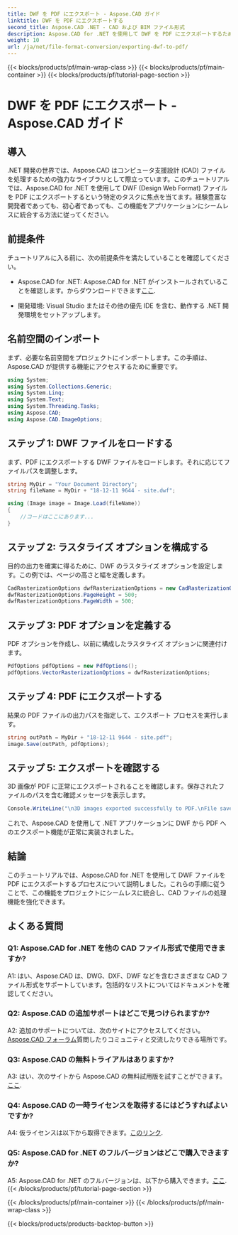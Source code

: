 ```yaml
---
title: DWF を PDF にエクスポート - Aspose.CAD ガイド
linktitle: DWF を PDF にエクスポートする
second_title: Aspose.CAD .NET - CAD および BIM ファイル形式
description: Aspose.CAD for .NET を使用して DWF を PDF にエクスポートするためのシームレスなガイドをご覧ください。 CAD ファイルの処理能力を簡単に強化します。
weight: 10
url: /ja/net/file-format-conversion/exporting-dwf-to-pdf/
---
```


{{< blocks/products/pf/main-wrap-class >}}
{{< blocks/products/pf/main-container >}}
{{< blocks/products/pf/tutorial-page-section >}}

# DWF を PDF にエクスポート - Aspose.CAD ガイド

## 導入

.NET 開発の世界では、Aspose.CAD はコンピュータ支援設計 (CAD) ファイルを処理するための強力なライブラリとして際立っています。このチュートリアルでは、Aspose.CAD for .NET を使用して DWF (Design Web Format) ファイルを PDF にエクスポートするという特定のタスクに焦点を当てます。経験豊富な開発者であっても、初心者であっても、この機能をアプリケーションにシームレスに統合する方法に従ってください。

## 前提条件

チュートリアルに入る前に、次の前提条件を満たしていることを確認してください。

-  Aspose.CAD for .NET: Aspose.CAD for .NET がインストールされていることを確認します。からダウンロードできます[ここ](https://releases.aspose.com/cad/net/).

- 開発環境: Visual Studio またはその他の優先 IDE を含む、動作する .NET 開発環境をセットアップします。

## 名前空間のインポート

まず、必要な名前空間をプロジェクトにインポートします。この手順は、Aspose.CAD が提供する機能にアクセスするために重要です。

```csharp
using System;
using System.Collections.Generic;
using System.Linq;
using System.Text;
using System.Threading.Tasks;
using Aspose.CAD;
using Aspose.CAD.ImageOptions;
```

## ステップ 1: DWF ファイルをロードする

まず、PDF にエクスポートする DWF ファイルをロードします。それに応じてファイルパスを調整します。

```csharp
string MyDir = "Your Document Directory";
string fileName = MyDir + "18-12-11 9644 - site.dwf";

using (Image image = Image.Load(fileName))
{
    //コードはここにあります...
}
```

## ステップ 2: ラスタライズ オプションを構成する

目的の出力を確実に得るために、DWF のラスタライズ オプションを設定します。この例では、ページの高さと幅を定義します。

```csharp
CadRasterizationOptions dwfRasterizationOptions = new CadRasterizationOptions();
dwfRasterizationOptions.PageHeight = 500;
dwfRasterizationOptions.PageWidth = 500;
```

## ステップ 3: PDF オプションを定義する

PDF オプションを作成し、以前に構成したラスタライズ オプションに関連付けます。

```csharp
PdfOptions pdfOptions = new PdfOptions();
pdfOptions.VectorRasterizationOptions = dwfRasterizationOptions;
```

## ステップ 4: PDF にエクスポートする

結果の PDF ファイルの出力パスを指定して、エクスポート プロセスを実行します。

```csharp
string outPath = MyDir + "18-12-11 9644 - site.pdf";
image.Save(outPath, pdfOptions);
```

## ステップ 5: エクスポートを確認する

3D 画像が PDF に正常にエクスポートされることを確認します。保存されたファイルのパスを含む確認メッセージを表示します。

```csharp
Console.WriteLine("\n3D images exported successfully to PDF.\nFile saved at " + MyDir);
```

これで、Aspose.CAD を使用して .NET アプリケーションに DWF から PDF へのエクスポート機能が正常に実装されました。

## 結論

このチュートリアルでは、Aspose.CAD for .NET を使用して DWF ファイルを PDF にエクスポートするプロセスについて説明しました。これらの手順に従うことで、この機能をプロジェクトにシームレスに統合し、CAD ファイルの処理機能を強化できます。

## よくある質問

### Q1: Aspose.CAD for .NET を他の CAD ファイル形式で使用できますか?

A1: はい、Aspose.CAD は、DWG、DXF、DWF などを含むさまざまな CAD ファイル形式をサポートしています。包括的なリストについてはドキュメントを確認してください。

### Q2: Aspose.CAD の追加サポートはどこで見つけられますか?

 A2: 追加のサポートについては、次のサイトにアクセスしてください。[Aspose.CAD フォーラム](https://forum.aspose.com/c/cad/19)質問したりコミュニティと交流したりできる場所です。

### Q3: Aspose.CAD の無料トライアルはありますか?

 A3: はい、次のサイトから Aspose.CAD の無料試用版を試すことができます。[ここ](https://releases.aspose.com/).

### Q4: Aspose.CAD の一時ライセンスを取得するにはどうすればよいですか?

 A4: 仮ライセンスは以下から取得できます。[このリンク](https://purchase.aspose.com/temporary-license/).

### Q5: Aspose.CAD for .NET のフルバージョンはどこで購入できますか?

 A5: Aspose.CAD for .NET のフルバージョンは、以下から購入できます。[ここ](https://purchase.aspose.com/buy).
{{< /blocks/products/pf/tutorial-page-section >}}

{{< /blocks/products/pf/main-container >}}
{{< /blocks/products/pf/main-wrap-class >}}

{{< blocks/products/products-backtop-button >}}
